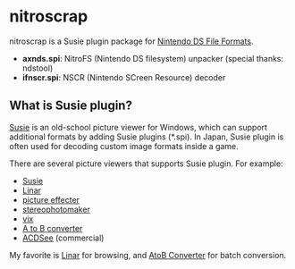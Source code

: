 nitroscrap
==========

nitroscrap is a Susie plugin package for [Nintendo DS File Formats](http://www.romhacking.net/documents/%5B469%5Dnds_formats.htm).

- **axnds.spi**: NitroFS (Nintendo DS filesystem) unpacker (special thanks: ndstool)
- **ifnscr.spi**: NSCR (Nintendo SCreen Resource) decoder

What is Susie plugin?
------------------------

[Susie](http://www.digitalpad.co.jp/~takechin/) is an old-school picture viewer for Windows, which can support additional formats by adding Susie plugins (*.spi). In Japan, Susie plugin is often used for decoding custom image formats inside a game.

There are several picture viewers that supports Susie plugin. For example:

- [Susie](http://www.digitalpad.co.jp/~takechin/betasue.html#susie32)
- [Linar](http://www2s.biglobe.ne.jp/~smas/)
- [picture effecter](http://www.asahi-net.or.jp/~DS8H-WTNB/software/index.html)
- [stereophotomaker](http://stereo.jpn.org/eng/stphmkr/)
- [vix](http://www.katch.ne.jp/~k_okada/)
- [A to B converter](http://www.asahi-net.or.jp/~KH4S-SMZ/spi/abc/index.html)
- [ACDSee](http://www.acdsee.com/) (commercial)

My favorite is [Linar](http://hp.vector.co.jp/authors/VA015839/) for browsing, and [AtoB Converter](http://www.asahi-net.or.jp/~kh4s-smz/spi/abc/) for batch conversion.

